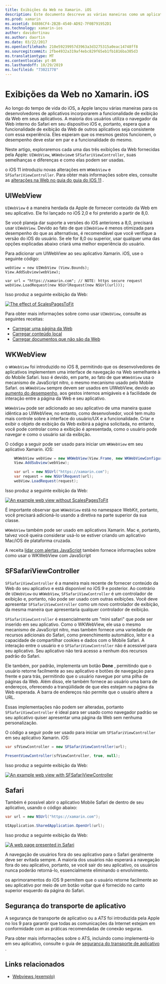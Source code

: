 ```yaml
---
title: Exibições da Web no Xamarin. iOS
description: Este documento descreve as várias maneiras como um aplicativo Xamarin. iOS pode exibir conteúdo da Web. Ele discute UIWebView, WKWebView, SFSafariViewController, Safari e segurança de transporte de aplicativo.
ms.prod: xamarin
ms.assetid: 84886CF4-2B2B-4540-AD92-7F0B791952D1
ms.technology: xamarin-ios
author: davidortinau
ms.author: daortin
ms.date: 03/22/2017
ms.openlocfilehash: 210e59239957d3963a3d3275315a0eac14748ff8
ms.sourcegitcommit: 2fbe4932a319af4ebc829f65eb1fb1816ba305d3
ms.translationtype: MT
ms.contentlocale: pt-BR
ms.lasthandoff: 10/29/2019
ms.locfileid: "73021778"
---
```

# <a name="web-views-in-xamarinios"></a>Exibições da Web no Xamarin. iOS

Ao longo do tempo de vida do iOS, a Apple lançou várias maneiras para os desenvolvedores de aplicativos incorporarem a funcionalidade de exibição da Web em seus aplicativos. A maioria dos usuários utiliza o navegador da Web interno do Safari em seu dispositivo iOS e, portanto, espera que a funcionalidade de exibição da Web de outros aplicativos seja consistente com essa experiência. Eles esperam que os mesmos gestos funcionem, o desempenho deve estar em par e a funcionalidade do mesmo.

Neste artigo, exploraremos cada uma das três exibições da Web fornecidas pela Apple: `UIWebView`, `WKWebview`e `SFSafariViewController`, suas semelhanças e diferenças e como elas podem ser usadas. 

o iOS 11 introduziu novas alterações em `WKWebView` e `SFSafariViewController`. Para obter mais informações sobre eles, consulte as [alterações na Web no guia do guia do IOS 11](~/ios/platform/introduction-to-ios11/web.md) .

## <a name="uiwebview"></a>UIWebView

`UIWebView` é a maneira herdada da Apple de fornecer conteúdo da Web em seu aplicativo. Ele foi lançado no iOS 2,0 e foi preterido a partir de 8,0.

Se você planeja dar suporte a versões do iOS anteriores a 8,0, precisará usar `UIWebView`. Devido ao fato de que `UIWebView` é menos otimizada para desempenho do que as alternativas, é recomendável que você verifique a versão do iOS do usuário. Se ele for 8,0 ou superior, usar qualquer uma das opções explicadas abaixo criará uma melhor experiência do usuário.

Para adicionar um UIWebView ao seu aplicativo Xamarin. iOS, use o seguinte código:

```
webView = new UIWebView (View.Bounds);
View.AddSubview(webView);

var url = "https://xamarin.com"; // NOTE: https secure request
webView.LoadRequest(new NSUrlRequest(new NSUrl(url)));
```

Isso produz a seguinte exibição da Web:

[![](uiwebview-images/webview.png "The effect of ScalesPagesToFit")](uiwebview-images/webview.png#lightbox)

Para obter mais informações sobre como usar `UIWebView`, consulte as seguintes receitas:

- [Carregar uma página da Web](https://github.com/xamarin/recipes/tree/master/Recipes/ios/content_controls/web_view/load_a_web_page)
- [Carregar conteúdo local](https://github.com/xamarin/recipes/tree/master/Recipes/ios/content_controls/web_view/load_local_content)
- [Carregar documentos que não são da Web](https://github.com/xamarin/recipes/tree/master/Recipes/ios/content_controls/web_view/load_non-web_documents)

## <a name="wkwebview"></a>WKWebView

o `WKWebView` foi introduzido no iOS 8, permitindo que os desenvolvedores de aplicativos implementem uma interface de navegação na Web semelhante à do Mobile Safari. Isso é devido, em parte, ao fato de que `WKWebView` usa o mecanismo de JavaScript nitro, o mesmo mecanismo usado pelo Mobile Safari. os `WKWebView` sempre devem ser usados em UIWebView, devido ao [aumento do desempenho](http://blog.initlabs.com/post/100113463211/wkwebview-vs-uiwebview), aos gestos internos amigáveis e à facilidade de interação entre a página da Web e seu aplicativo.
  
`WKWebView` pode ser adicionado ao seu aplicativo de uma maneira quase idêntica ao UIWebView, no entanto, como desenvolvedor, você tem muito mais controle sobre a interface do usuário/UX e a funcionalidade. Criar e exibir o objeto de exibição da Web exibirá a página solicitada, no entanto, você pode controlar como a exibição é apresentada, como o usuário pode navegar e como o usuário sai da exibição.  

O código a seguir pode ser usado para iniciar um `WKWebView` em seu aplicativo Xamarin. iOS:

```csharp
    WKWebView webView = new WKWebView(View.Frame, new WKWebViewConfiguration());
    View.AddSubview(webView);

    var url = new NSUrl("https://xamarin.com");
    var request = new NSUrlRequest(url);
    webView.LoadRequest(request);
```

Isso produz a seguinte exibição da Web:

[![](uiwebview-images/wkwebview.png "An example web view without ScalesPagesToFit")](uiwebview-images/wkwebview.png#lightbox)

É importante observar que `WKWebView` está no namespace WebKit, portanto, você precisará adicioná-lo usando a diretiva na parte superior da sua classe.

`WKWebView` também pode ser usado em aplicativos Xamarin. Mac e, portanto, talvez você queira considerar usá-lo se estiver criando um aplicativo Mac/iOS de plataforma cruzada.

A receita [lidar com alertas JavaScript](https://github.com/xamarin/recipes/tree/master/Recipes/ios/content_controls/web_view/handle_javascript_alerts) também fornece informações sobre como usar o WKWebView com JavaScript

<a name="safariviewcontroller" />

## <a name="sfsafariviewcontroller"></a>SFSafariViewController

 `SFSafariViewController` é a maneira mais recente de fornecer conteúdo da Web do seu aplicativo e está disponível no iOS 9 e posterior. Ao contrário de `UIWebView` ou `WKWebView`, `SFSafariViewController` é um controlador de exibição e, portanto, não pode ser usado com outras exibições. Você deve apresentar `SFSafariViewController` como um novo controlador de exibição, da mesma maneira que apresentaria qualquer controlador de exibição.

 `SFSafariViewController` é essencialmente um "mini safari" que pode ser inserido em seu aplicativo. Como o WKWebView, ele usa o mesmo mecanismo de JavaScript nitro, mas também fornece uma variedade de recursos adicionais do Safari, como preenchimento automático, leitor e a capacidade de compartilhar cookies e dados com o Mobile Safari. A interação entre o usuário e o `SFSafariViewController` não é acessível para seu aplicativo. Seu aplicativo não terá acesso a nenhum dos recursos padrão do Safari.

Ele também, por padrão, implementa um botão **Done** , permitindo que o usuário retorne facilmente ao seu aplicativo e botões de navegação para frente e para trás, permitindo que o usuário navegue por uma pilha de páginas da Web. Além disso, ele também fornece ao usuário uma barra de endereços, oferecendo a tranqüilidade de que eles estejam na página da Web esperada. A barra de endereços não permite que o usuário altere a URL. 

Essas implementações não podem ser alteradas, portanto `SFSafariViewController` é ideal para ser usado como navegador padrão se seu aplicativo quiser apresentar uma página da Web sem nenhuma personalização.

O código a seguir pode ser usado para iniciar um `SFSafariViewController` em seu aplicativo Xamarin. iOS:

```csharp
var sfViewController = new SFSafariViewController(url);

PresentViewController(sfViewController, true, null);
```

Isso produz a seguinte exibição da Web:

[![](uiwebview-images/sfsafariviewcontroller.png "An example web view with SFSafariViewController")](uiwebview-images/sfsafariviewcontroller.png#lightbox)

## <a name="safari"></a>Safari

Também é possível abrir o aplicativo Mobile Safari de dentro de seu aplicativo, usando o código abaixo:

```csharp
var url = new NSUrl("https://xamarin.com");

UIApplication.SharedApplication.OpenUrl(url);

```

Isso produz a seguinte exibição da Web:

[![](uiwebview-images/safari.png "A web page presented in Safari")](uiwebview-images/safari.png#lightbox)

A navegação de usuários fora do seu aplicativo para o Safari geralmente deve ser evitada sempre. A maioria dos usuários não esperará a navegação fora do seu aplicativo, portanto, se você sair do seu aplicativo, os usuários nunca poderão retorná-lo, essencialmente eliminando o envolvimento.

os aprimoramentos do iOS 9 permitem que o usuário retorne facilmente ao seu aplicativo por meio de um botão voltar que é fornecido no canto superior esquerdo da página do Safari.

## <a name="app-transport-security"></a>Segurança do transporte de aplicativo

A segurança de transporte de aplicativo ou a *ATS* foi introduzida pela Apple no Ios 9 para garantir que todas as comunicações da Internet estejam em conformidade com as práticas recomendadas de conexão seguras.

Para obter mais informações sobre o ATS, incluindo como implementá-lo em seu aplicativo, consulte o guia de [segurança do transporte de aplicativo](~/ios/app-fundamentals/ats.md) .

## <a name="related-links"></a>Links relacionados

- [Webviews (exemplo)](https://docs.microsoft.com/samples/xamarin/ios-samples/webview)
